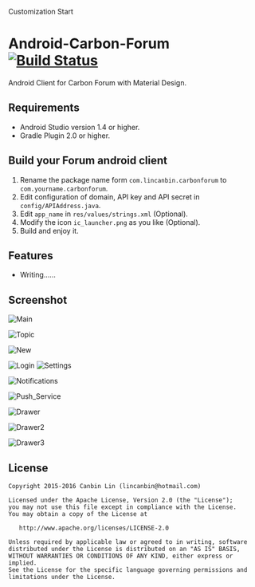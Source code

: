 Customization Start
# Android-Carbon-Forum    [![Build Status](https://travis-ci.org/lincanbin/Android-Carbon-Forum.svg)](https://travis-ci.org/lincanbin/Android-Carbon-Forum)

Android Client for Carbon Forum with Material Design.



## Requirements

* Android Studio version 1.4 or higher.
* Gradle Plugin 2.0 or higher.

## Build your Forum android client

1. Rename the package name form ```com.lincanbin.carbonforum``` to ```com.yourname.carbonforum```.
2. Edit configuration of domain, API key and API secret in ```config/APIAddress.java```.
3. Edit ```app_name``` in ```res/values/strings.xml``` (Optional).
4. Modify the icon ```ic_launcher.png``` as you like (Optional).
5. Build and enjoy it.

## Features

* Writing……

## Screenshot

![Main](https://raw.githubusercontent.com/lincanbin/Android-Carbon-Forum/master/screenshot/Screenshot_2015-10-16-00-36-59.png)

![Topic](https://raw.githubusercontent.com/lincanbin/Android-Carbon-Forum/master/screenshot/Screenshot_2015-10-16-00-41-33.png)

![New](https://raw.githubusercontent.com/lincanbin/Android-Carbon-Forum/master/screenshot/Screenshot_2015-11-10-20-38-12.png)

![Login](https://raw.githubusercontent.com/lincanbin/Android-Carbon-Forum/master/screenshot/Screenshot_2015-10-16-00-39-40.png) ![Settings](https://raw.githubusercontent.com/lincanbin/Android-Carbon-Forum/master/screenshot/Screenshot_2015-10-16-00-39-51.png)

![Notifications](https://raw.githubusercontent.com/lincanbin/Android-Carbon-Forum/master/screenshot/Screenshot_2015-11-12-00-35-02.png)

![Push_Service](https://raw.githubusercontent.com/lincanbin/Android-Carbon-Forum/master/screenshot/Screenshot_2015-10-16-00-42-58.png)

![Drawer](https://raw.githubusercontent.com/lincanbin/Android-Carbon-Forum/master/screenshot/Screenshot_2015-10-16-00-37-11.png)

![Drawer2](https://raw.githubusercontent.com/lincanbin/Android-Carbon-Forum/master/screenshot/Screenshot_2015-10-16-00-37-28.png)

![Drawer3](https://raw.githubusercontent.com/lincanbin/Android-Carbon-Forum/master/screenshot/Screenshot_2015-10-16-00-43-26.png)



## License

``` 
Copyright 2015-2016 Canbin Lin (lincanbin@hotmail.com)

Licensed under the Apache License, Version 2.0 (the "License");
you may not use this file except in compliance with the License.
You may obtain a copy of the License at

   http://www.apache.org/licenses/LICENSE-2.0

Unless required by applicable law or agreed to in writing, software
distributed under the License is distributed on an "AS IS" BASIS,
WITHOUT WARRANTIES OR CONDITIONS OF ANY KIND, either express or implied.
See the License for the specific language governing permissions and
limitations under the License.
```
